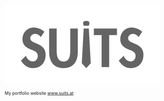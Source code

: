 ![alt tag](https://github.com/suits-at/suits_at/blob/master/components/img/suits_logo.png)

My portfolio website www.suits.at

